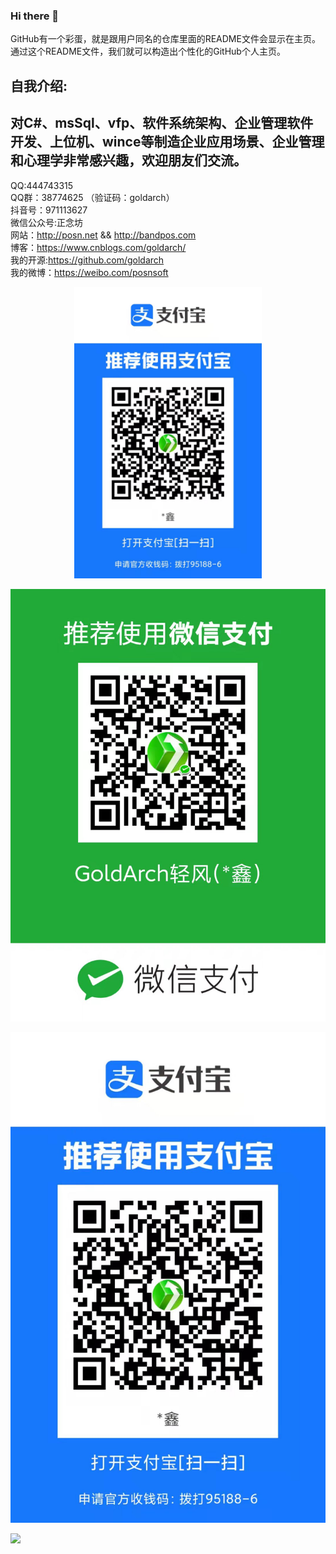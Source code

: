 ### Hi there 👋
GitHub有一个彩蛋，就是跟用户同名的仓库里面的README文件会显示在主页。通过这个README文件，我们就可以构造出个性化的GitHub个人主页。  

自我介绍:  
--
对C#、msSql、vfp、软件系统架构、企业管理软件开发、上位机、wince等制造企业应用场景、企业管理和心理学非常感兴趣，欢迎朋友们交流。  
--  

QQ:444743315  
QQ群：38774625 （验证码：goldarch）  
抖音号：971113627  
微信公众号:正念坊  
网站：http://posn.net && http://bandpos.com  
博客：https://www.cnblogs.com/goldarch/  
我的开源:https://github.com/goldarch  
我的微博：https://weibo.com/posnsoft  

<div align="center">
	<img src="https://github.com/goldarch/goldarch/raw/main/img-folder/%E6%94%AF%E4%BB%98%E5%AE%9D%E6%94%B6%E6%AC%BE%E7%A0%81.jpg" alt="Editor" width="300">
</div>

![Image text](https://github.com/goldarch/goldarch/raw/main/img-folder/%E5%BE%AE%E4%BF%A1%E6%94%B6%E6%AC%BE%E7%A0%81.jpg)

![Image text](https://github.com/goldarch/goldarch/raw/main/img-folder/%E6%94%AF%E4%BB%98%E5%AE%9D%E6%94%B6%E6%AC%BE%E7%A0%81.jpg)
  
<!--
**goldarch/goldarch** is a ✨ _special_ ✨ repository because its `README.md` (this file) appears on your GitHub profile.

Here are some ideas to get you started:

- 🔭 I’m currently working on ...
- 🌱 I’m currently learning ...
- 👯 I’m looking to collaborate on ...
- 🤔 I’m looking for help with ...
- 💬 Ask me about ...
- 📫 How to reach me: ...
- 😄 Pronouns: ...
- ⚡ Fun fact: ...
-->
![](https://komarev.com/ghpvc/?username=goldarch)
